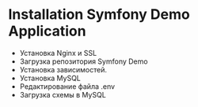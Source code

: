 Installation Symfony Demo Application
=====================================

 - Установка Nginx и SSL     
 - Загрузка репозитория Symfony Demo
 - Установка зависимостей.
 - Установка MySQL
 - Редактирование файла .env
 - Загрузка схемы в MySQL

